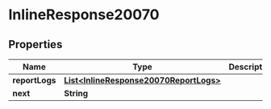 

# InlineResponse20070


## Properties

Name | Type | Description | Notes
------------ | ------------- | ------------- | -------------
**reportLogs** | [**List&lt;InlineResponse20070ReportLogs&gt;**](InlineResponse20070ReportLogs.md) |  |  [optional]
**next** | **String** |  |  [optional]



